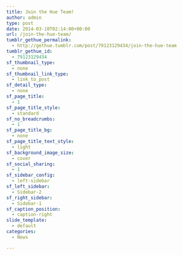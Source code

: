 ```yaml
---
title: Join the Hue Team!
author: admin
type: post
date: 2014-03-10T02:14:00+00:00
url: /join-the-hue-team/
tumblr_gethue_permalink:
  - http://gethue.tumblr.com/post/79123129434/join-the-hue-team
tumblr_gethue_id:
  - 79123129434
sf_thumbnail_type:
  - none
sf_thumbnail_link_type:
  - link_to_post
sf_detail_type:
  - none
sf_page_title:
  - 1
sf_page_title_style:
  - standard
sf_no_breadcrumbs:
  - 1
sf_page_title_bg:
  - none
sf_page_title_text_style:
  - light
sf_background_image_size:
  - cover
sf_social_sharing:
  - 1
sf_sidebar_config:
  - left-sidebar
sf_left_sidebar:
  - Sidebar-2
sf_right_sidebar:
  - Sidebar-1
sf_caption_position:
  - caption-right
slide_template:
  - default
categories:
  - News

---
```

